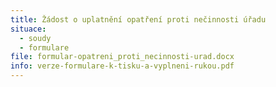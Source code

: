 ```yaml
---
title: Žádost o uplatnění opatření proti nečinnosti úřadu
situace:
  - soudy
  - formulare
file: formular-opatreni_proti_necinnosti-urad.docx
info: verze-formulare-k-tisku-a-vyplneni-rukou.pdf
---
```

